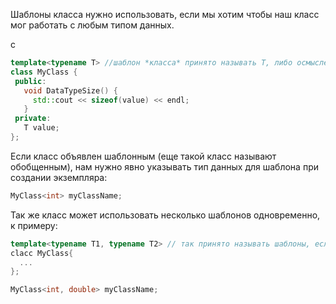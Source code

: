 Шаблоны класса нужно использовать, если мы хотим чтобы наш класс мог работать с любым типом данных.

c 
```c++
template<typename T> //шаблон *класса* принято называть T, либо осмысленным названием как переменную
class MyClass {
 public:
   void DataTypeSize() {
     std::cout << sizeof(value) << endl;
   }
 private:
   T value;
};
```
Если класс объявлен шаблонным (еще такой класс называют обобщенным),
нам нужно явно указывать тип данных для шаблона при создании экземпляра:
```c++
MyClass<int> myClassName;
```

Так же класс может использовать несколько шаблонов одновременно, к примеру:
```c++
template<typename T1, typename T2> // так принято называть шаблоны, если их                                            несколько
clacc MyClass{
  ...
};

MyClass<int, double> myClassName;
```
